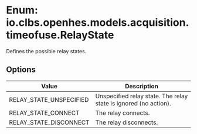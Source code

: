 # Enum: io.clbs.openhes.models.acquisition.timeofuse.RelayState

Defines the possible relay states.

## Options

| Value | Description |
| --- | --- |
| RELAY_STATE_UNSPECIFIED | Unspecified relay state. The relay state is ignored (no action). |
| RELAY_STATE_CONNECT | The relay connects. |
| RELAY_STATE_DISCONNECT | The relay disconnects. |
